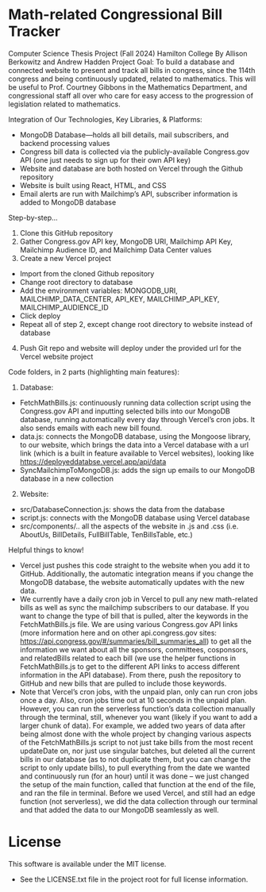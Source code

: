 # Math-related Congressional Bill Tracker
Computer Science Thesis Project (Fall 2024) Hamilton College
By Allison Berkowitz and Andrew Hadden
Project Goal: To build a database and connected website to present and track all bills in congress, since the 114th congress and being continuously updated, related to mathematics. This will be useful to Prof. Courtney Gibbons in the Mathematics Department, and congressional staff all over who care for easy access to the progression of legislation related to mathematics.

Integration of Our Technologies, Key Libraries, & Platforms:
- MongoDB Database—holds all bill details, mail subscribers, and backend processing values
- Congress bill data is collected via the publicly-available Congress.gov API (one just needs to sign up for their own API key)
- Website and database are both hosted on Vercel through the Github repository
- Website is built using React, HTML, and CSS
- Email alerts are run with Mailchimp’s API, subscriber information is added to MongoDB database

Step-by-step…
1. Clone this GitHub repository
2. Gather Congress.gov API key, MongoDB URI, Mailchimp API Key, Mailchimp Audience ID, and Mailchimp Data Center values
3. Create a new Vercel project
* Import from the cloned Github repository
* Change root directory to database
* Add the environment variables: MONGODB_URI, MAILCHIMP_DATA_CENTER, API_KEY, MAILCHIMP_API_KEY, MAILCHIMP_AUDIENCE_ID
* Click deploy
* Repeat all of step 2, except change root directory to website instead of database
4. Push Git repo and website will deploy under the provided url for the Vercel website project

Code folders, in 2 parts (highlighting main features):
1. Database:
 * FetchMathBills.js: continuously running data collection script using the Congress.gov API and inputting selected bills into our MongoDB database, running automatically every day through Vercel’s cron jobs. It also sends emails with each new bill found.
 * data.js: connects the MongoDB database, using the Mongoose library, to our website, which brings the data into a Vercel database with a url link (which is a built in feature available to Vercel websites), looking like https://deployeddatabse.vercel.app/api/data  
 * SyncMailchimpToMongoDB.js: adds the sign up emails to our MongoDB database in a new collection

2. Website:
 * src/DatabaseConnection.js: shows the data from the database
 * script.js: connects with the MongoDB database using Vercel database
 * src/components/.. all the aspects of the website in .js and .css (i.e. AboutUs, BillDetails, FullBillTable, TenBillsTable, etc.)

Helpful things to know!
* Vercel just pushes this code straight to the website when you add it to GitHub. Additionally, the automatic integration means if you change the MongoDB database, the website automatically updates with the new data.
* We currently have a daily cron job in Vercel to pull any new math-related bills as well as sync the mailchimp subscribers to our database. If you want to change the type of bill that is pulled, alter the keywords in the FetchMathBills.js file. We are using various Congress.gov API links (more information here and on other api.congress.gov sites: https://api.congress.gov/#/summaries/bill_summaries_all) to get all the information we want about all the sponsors, committees, cosponsors, and relatedBills related to each bill (we use the helper functions in FetchMathBills.js to get to the different API links to access different information in the API database). From there, push the repository to GitHub and new bills that are pulled to include those keywords. 
* Note that Vercel’s cron jobs, with the unpaid plan, only can run cron jobs once a day. Also, cron jobs time out at 10 seconds in the unpaid plan. However, you can run the serverless function’s data collection manually through the terminal, still, whenever you want (likely if you want to add a larger chunk of data). For example, we added two years of data after being almost done with the whole project by changing various aspects of the FetchMathBills.js script to not just take bills from the most recent updateDate on, nor just use singular batches, but deleted all the current bills in our database (as to not duplicate them, but you can change the script to only update bills), to pull everything from the date we wanted and continuously run (for an hour) until it was done – we just changed the setup of the main function, called that function at the end of the file, and ran the file in terminal. Before we used Vercel, and still had an edge function (not serverless), we did the data collection through our terminal and that added the data to our MongoDB seamlessly as well.

# License
This software is available under the MIT license.
* See the LICENSE.txt file in the project root for full license information.
